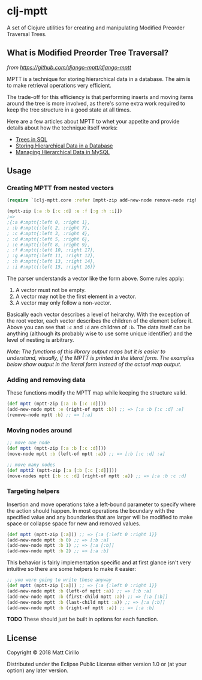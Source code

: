 # clj-mptt

A set of Clojure utilities for creating and manipulating Modified Preorder Traversal Trees.

## What is Modified Preorder Tree Traversal?
_from https://github.com/django-mptt/django-mptt_

MPTT is a technique for storing hierarchical data in a database. The aim is to
make retrieval operations very efficient.

The trade-off for this efficiency is that performing inserts and moving
items around the tree is more involved, as there's some extra work
required to keep the tree structure in a good state at all times.

Here are a few articles about MPTT to whet your appetite and provide
details about how the technique itself works:

* [Trees in SQL](http://www.ibase.ru/files/articles/programming/dbmstrees/sqltrees.html)
* [Storing Hierarchical Data in a Database](http://www.sitepoint.com/print/hierarchical-data-database)
* [Managing Hierarchical Data in MySQL](http://mikehillyer.com/articles/managing-hierarchical-data-in-mysql/)

## Usage

### Creating MPTT from nested vectors

```clojure
(require `[clj-mptt.core :refer [mptt-zip add-new-node remove-node right-of]])

(mptt-zip [:a :b [:c :d] :e :f [:g :h :i]])
;=>
;{:a #:mptt{:left 0, :right 1},
; :b #:mptt{:left 2, :right 7},
; :c #:mptt{:left 3, :right 4},
; :d #:mptt{:left 5, :right 6},
; :e #:mptt{:left 8, :right 9},
; :f #:mptt{:left 10, :right 17},
; :g #:mptt{:left 11, :right 12},
; :h #:mptt{:left 13, :right 14},
; :i #:mptt{:left 15, :right 16}}
```

The parser understands a vector like the form above. Some rules apply:

1. A vector must not be empty.
2. A vector may not be the first element in a vector.
3. A vector may only follow a non-vector.

Basically each vector describes a level of heirarchy. With the exception of the root vector, each vector describes the children of the element before it. Above you can see that ```:c``` and ```:d``` are children of ```:b```. The data itself can be anything (although its probably wise to use some unique identifier) and the level of nesting is arbitrary.

_Note: The functions of this library output maps but it is easier to understand, visually, if the MPTT is printed in the literal form. The examples below show output in the literal form instead of the actual map output._

### Adding and removing data
These functions modify the MPTT map while keeping the structure valid.

```clojure
(def mptt (mptt-zip [:a :b [:c :d]]))
(add-new-node mptt :e (right-of mptt :b)) ;; => [:a :b [:c :d] :e]
(remove-node mptt :b) ;; => [:a]
```

### Moving nodes around

```clojure
;; move one node
(def mptt (mptt-zip [:a :b [:c :d]]))
(move-node mptt :b (left-of mptt :a)) ;; => [:b [:c :d] :a]

;; move many nodes
(def mptt2 (mptt-zip [:a [:b [:c [:d]]]))
(move-nodes mptt [:b :c :d] (right-of mptt :a)) ;; => [:a :b :c :d]
```

### Targeting helpers
Insertion and move operations take a left-bound parameter to specify where the action should happen. In most operations the boundary with the specified value and any boundaries that are larger will be modified to make space or collapse space for new and removed values.

```clojure
(def mptt (mptt-zip [:a])) ;; => {:a {:left 0 :right 1}}
(add-new-node mptt :b 0) ;; => [:b :a]
(add-new-node mptt :b 1) ;; => [:a [:b]]
(add-new-node mptt :b 2) ;; => [:a :b]
```

This behavior is fairly implementation specific and at first glance isn't very intuitive so there are some helpers to make it easier:

```clojure
;; you were going to write these anyway
(def mptt (mptt-zip [:a])) ;; => {:a {:left 0 :right 1}}
(add-new-node mptt :b (left-of mptt :a)) ;; => [:b :a]
(add-new-node mptt :b (first-child mptt :a)) ;; => [:a [:b]]
(add-new-node mptt :b (last-child mptt :a)) ;; => [:a [:b]]
(add-new-node mptt :b (right-of mptt :a)) ;; => [:a :b]
```

__TODO__ These should just be built in options for each function.

## License

Copyright © 2018 Matt Cirillo

Distributed under the Eclipse Public License either version 1.0 or (at
your option) any later version.
